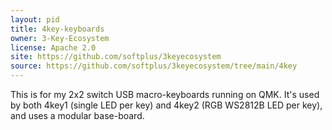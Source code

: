 ```yaml
---
layout: pid
title: 4key-keyboards
owner: 3-Key-Ecosystem
license: Apache 2.0
site: https://github.com/softplus/3keyecosystem
source: https://github.com/softplus/3keyecosystem/tree/main/4key
---
```


This is for my 2x2 switch USB macro-keyboards running on QMK.
It's used by both 4key1 (single LED per key) and 4key2 (RGB WS2812B LED per key), and uses a modular base-board.
